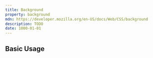 ```yaml
---
title: Background
property: background
mdn: https://developer.mozilla.org/en-US/docs/Web/CSS/background
description: TODO
date: 1000-01-01
---
```


## Basic Usage

<!-- I’m not sure how or if this is different from all the other background utilities so I will leave this out for now. All the other utilties are documented except for this one. -->
